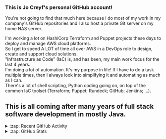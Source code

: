 ### This is Jo Creyf's personal GitHub account!

You're not going to find that much here because I do most of my work in my company's GitHub repositories and I also host a private Git server on my home NAS server.<br>

I'm working a lot on HashiCorp Terraform and Puppet projects these days to deploy and manage AWS cloud platforms.<br>
So I get to spend A LOT of time all over AWS in a DevOps role to design, create and support cloud solutions.<br>
"Infrastructure as Code" (IaC) is, and has been, my main work focus for the last 4 years.<br>
I'm doing a lot of automation.  It's my purpose in life!  If I have to do a task multiple times, then I always look into simplifying it and automating as much as I can.<br>
There's a lot of shell scripting, Python coding going on, on top of the common IaC toolset (Terraform; Puppet; Rundeck; GitHub; Jenkins; ...).<br>

This is all coming after many years of full stack software development in mostly Java.<br>
---
<details>
  <summary>:zap: Recent GitHub Activity</summary>
<!--START_SECTION:activity-->
<!--END_SECTION:activity-->
</details>

<details>
  <summary>:zap: GitHub Stats</summary>
  <img align="left" alt="Jo Creyf's GitHub Stats" src="https://github-readme-stats.jcreyf.vercel.app/api?username=jcreyf&show_icons=true&hide_border=true" />
</details>

[website]: https://jocreyf.com
[youtube]: https://youtube.com/jcreyf
